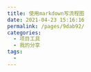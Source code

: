 ```yaml
---
title: 使用markdown写流程图
date: 2021-04-23 15:16:16
permalink: /pages/9dab92/
categories:
  - 项目工具
  - 我的分享
tags:
  -
---
```

